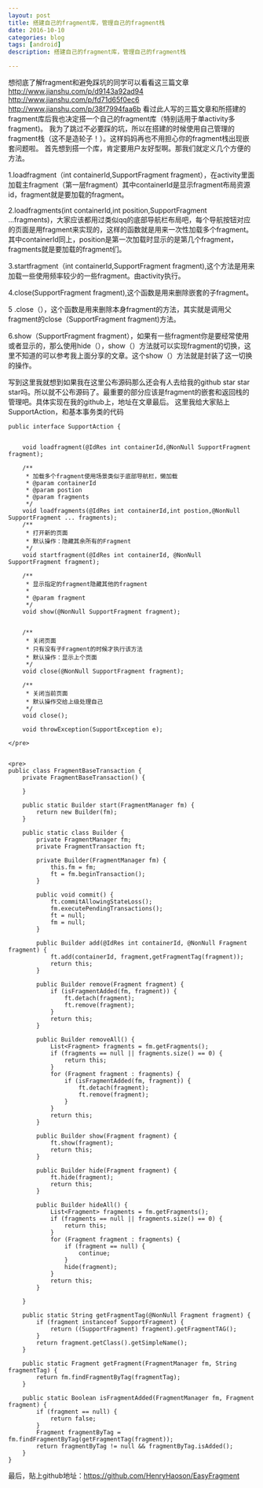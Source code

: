 ```yaml
---
layout: post
title: 搭建自己的fragment库，管理自己的fragment栈
date: 2016-10-10
categories: blog
tags: [android]
description: 搭建自己的fragment库，管理自己的fragment栈

---
```


想彻底了解fragment和避免踩坑的同学可以看看这三篇文章
http://www.jianshu.com/p/d9143a92ad94
http://www.jianshu.com/p/fd71d65f0ec6
http://www.jianshu.com/p/38f7994faa6b
看过此人写的三篇文章和所搭建的fragment库后我也决定搭一个自己的fragment库（特别适用于单activity多fragment)。
我为了跳过不必要踩的坑，所以在搭建的时候使用自己管理的fragment栈（这不是造轮子！）。这样妈妈再也不用担心你的fragment栈出现嵌套问题啦。
首先想到搭一个库，肯定要用户友好型啊。那我们就定义几个方便的方法。

1.loadfragment（int containerId,SupportFragment fragment），在activity里面加载主fragment（第一层fragment）其中containerId是显示fragment布局资源id，fragment就是要加载的fragment。

2.loadfragments(int containerId,int position,SupportFragment  ...fragments)，大家应该都用过类似qq的底部导航栏布局吧，每个导航按钮对应的页面是用fragment来实现的，这样的函数就是用来一次性加载多个fragment。其中containerId同上，position是第一次加载时显示的是第几个fragment，fragments就是要加载的fragment们。

3.startfragment（int containerId,SupportFragment fragment),这个方法是用来加载一些使用频率较少的一些fragment。由activity执行。

4.close(SupportFragment fragment),这个函数是用来删除嵌套的子fragment。

5 .close（），这个函数是用来删除本身fragment的方法，其实就是调用父fragment的close（SupportFragment fragment)方法。

6.show（SupportFragment fragment），如果有一些fragment你是要经常使用或者显示的，那么使用hide（），show（）方法就可以实现fragment的切换，这里不知道的可以参考我上面分享的文章。这个show（）方法就是封装了这一切换的操作。

写到这里我就想到如果我在这里公布源码那么还会有人去给我的github star star star吗。所以就不公布源码了。最重要的部分应该是fragment的嵌套和返回栈的管理吧。具体实现在我的github上，地址在文章最后。
这里我给大家贴上SupportAction，和基本事务类的代码
```
public interface SupportAction {


    void loadfragment(@IdRes int containerId,@NonNull SupportFragment fragment);

    /**
     * 加载多个fragment使用场景类似于底部导航栏，懒加载
     * @param containerId
     * @param postion
     * @param fragments
     */
    void loadfragments(@IdRes int containerId,int postion,@NonNull SupportFragment ... fragments);
    /**
     * 打开新的页面
     * 默认操作：隐藏其余所有的Fragment
     */
    void startfragment(@IdRes int containerId, @NonNull SupportFragment fragment);

    /**
     * 显示指定的fragment隐藏其他的fragment
     *
     * @param fragment
     */
    void show(@NonNull SupportFragment fragment);


    /**
     * 关闭页面
     * 只有没有子Fragment的时候才执行该方法
     * 默认操作：显示上个页面
     */
    void close(@NonNull SupportFragment fragment);

    /**
     * 关闭当前页面
     * 默认操作交给上级处理自己
     */
    void close();

    void throwException(SupportException e);

</pre>


<pre>
public class FragmentBaseTransaction {
    private FragmentBaseTransaction() {

    }

    public static Builder start(FragmentManager fm) {
        return new Builder(fm);
    }

    public static class Builder {
        private FragmentManager fm;
        private FragmentTransaction ft;

        private Builder(FragmentManager fm) {
            this.fm = fm;
            ft = fm.beginTransaction();
        }

        public void commit() {
            ft.commitAllowingStateLoss();
            fm.executePendingTransactions();
            ft = null;
            fm = null;
        }

        public Builder add(@IdRes int containerId, @NonNull Fragment fragment) {
            ft.add(containerId, fragment,getFragmentTag(fragment));
            return this;
        }

        public Builder remove(Fragment fragment) {
            if (isFragmentAdded(fm, fragment)) {
                ft.detach(fragment);
                ft.remove(fragment);
            }
            return this;
        }

        public Builder removeAll() {
            List<Fragment> fragments = fm.getFragments();
            if (fragments == null || fragments.size() == 0) {
                return this;
            }
            for (Fragment fragment : fragments) {
                if (isFragmentAdded(fm, fragment)) {
                    ft.detach(fragment);
                    ft.remove(fragment);
                }
            }
            return this;
        }

        public Builder show(Fragment fragment) {
            ft.show(fragment);
            return this;
        }

        public Builder hide(Fragment fragment) {
            ft.hide(fragment);
            return this;
        }

        public Builder hideAll() {
            List<Fragment> fragments = fm.getFragments();
            if (fragments == null || fragments.size() == 0) {
                return this;
            }
            for (Fragment fragment : fragments) {
                if (fragment == null) {
                    continue;
                }
                hide(fragment);
            }
            return this;
        }

    }

    public static String getFragmentTag(@NonNull Fragment fragment) {
        if (fragment instanceof SupportFragment) {
            return ((SupportFragment) fragment).getFragmentTAG();
        }
        return fragment.getClass().getSimpleName();
    }

    public static Fragment getFragment(FragmentManager fm, String fragmentTag) {
        return fm.findFragmentByTag(fragmentTag);
    }

    public static Boolean isFragmentAdded(FragmentManager fm, Fragment fragment) {
        if (fragment == null) {
            return false;
        }
        Fragment fragmentByTag = fm.findFragmentByTag(getFragmentTag(fragment));
        return fragmentByTag != null && fragmentByTag.isAdded();
    }
}
```
最后，贴上github地址：https://github.com/HenryHaoson/EasyFragment